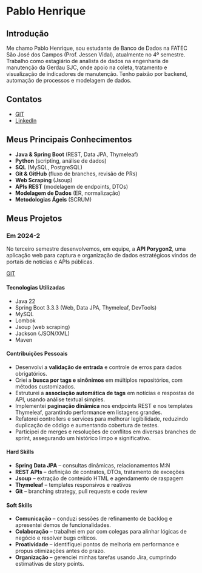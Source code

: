# Pablo Henrique
 
## Introdução
 
Me chamo Pablo Henrique, sou estudante de Banco de Dados na FATEC São José dos Campos (Prof. Jessen Vidal), atualmente no 4º semestre. Trabalho como estagiário de analista de dados na engenharia de manutenção da Gerdau SJC, onde apoio na coleta, tratamento e visualização de indicadores de manutenção. Tenho paixão por backend, automação de processos e modelagem de dados.
 
## Contatos
 
* [GIT](https://github.com/pablohgs05)  
* [LinkedIn](https://www.linkedin.com/in/pablohgs05)
 
## Meus Principais Conhecimentos
 
- **Java & Spring Boot** (REST, Data JPA, Thymeleaf)  
- **Python** (scripting, análise de dados)  
- **SQL** (MySQL, PostgreSQL)  
- **Git & GitHub** (fluxo de branches, revisão de PRs)  
- **Web Scraping** (Jsoup)  
- **APIs REST** (modelagem de endpoints, DTOs)  
- **Modelagem de Dados** (ER, normalização)  
- **Metodologias Ágeis** (SCRUM)
 
## Meus Projetos
 
### Em 2024-2
 
No terceiro semestre desenvolvemos, em equipe, a **API Porygon2**, uma aplicação web para captura e organização de dados estratégicos vindos de portais de notícias e APIs públicas.
 
[GIT](https://github.com/PorygonAPI/Porygon2)
 
#### Tecnologias Utilizadas
 
- Java 22  
- Spring Boot 3.3.3 (Web, Data JPA, Thymeleaf, DevTools)  
- MySQL  
- Lombok  
- Jsoup (web scraping)  
- Jackson (JSON/XML)  
- Maven  
 
#### Contribuições Pessoais
   
- Desenvolvi a **validação de entrada** e controle de erros para dados obrigatórios.  
- Criei a **busca por tags e sinônimos** em múltiplos repositórios, com métodos customizados.  
- Estruturei a **associação automática de tags** em notícias e respostas de API, usando análise textual simples.
- Implementei **paginação dinâmica** nos endpoints REST e nos templates Thymeleaf, garantindo performance em listagens grandes.  
- Refatorei controllers e services para melhorar legibilidade, reduzindo duplicação de código e aumentando cobertura de testes.  
- Participei de merges e resoluções de conflitos em diversas branches de sprint, assegurando um histórico limpo e significativo.  
 
#### Hard Skills
 
- **Spring Data JPA** – consultas dinâmicas, relacionamentos M:N  
- **REST APIs** – definição de contratos, DTOs, tratamento de exceções  
- **Jsoup** – extração de conteúdo HTML e agendamento de raspagem  
- **Thymeleaf** – templates responsivos e reativos  
- **Git** – branching strategy, pull requests e code review  
 
#### Soft Skills
 
- **Comunicação** – conduzi sessões de refinamento de backlog e apresentei demos de funcionalidades.  
- **Colaboração** – trabalhei em par com colegas para alinhar lógicas de negócio e resolver bugs críticos.  
- **Proatividade** – identifiquei pontos de melhoria em performance e propus otimizações antes do prazo.  
- **Organização** – gerenciei minhas tarefas usando Jira, cumprindo estimativas de story points.

